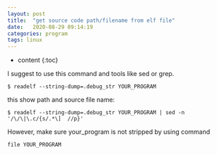 ```yaml
---
layout: post
title:  "get source code path/filename from elf file"
date:   2020-08-29 09:14:19
categories: program
tags: linux
---
```


* content
{:toc}

I suggest to use this command and tools like sed or grep.
``` shell
$ readelf --string-dump=.debug_str YOUR_PROGRAM
```

this show path and source file name:
``` shell
$ readelf --string-dump=.debug_str YOUR_PROGRAM | sed -n '/\/\|\.c/{s/.*\]  //p}'
```

However, make sure your_program is not stripped by using command
``` shell
file YOUR_PROGRAM
```